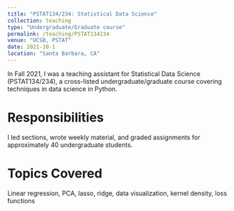 ```yaml
---
title: "PSTAT134/234: Statistical Data Science"
collection: teaching
type: "Undergraduate/Graduate course"
permalink: /teaching/PSTAT134234
venue: "UCSB, PSTAT"
date: 2021-10-1
location: "Santa Barbara, CA"
---
```


In Fall 2021, I was a teaching assistant for Statistical Data Science (PSTAT134/234), a cross-listed undergraduate/graduate course covering techniques in data science in Python.

Responsibilities
======
I led sections, wrote weekly material, and graded assignments for approximately 40 undergraduate students.

Topics Covered
======
Linear regression, PCA, lasso, ridge, data visualization, kernel density, loss functions
